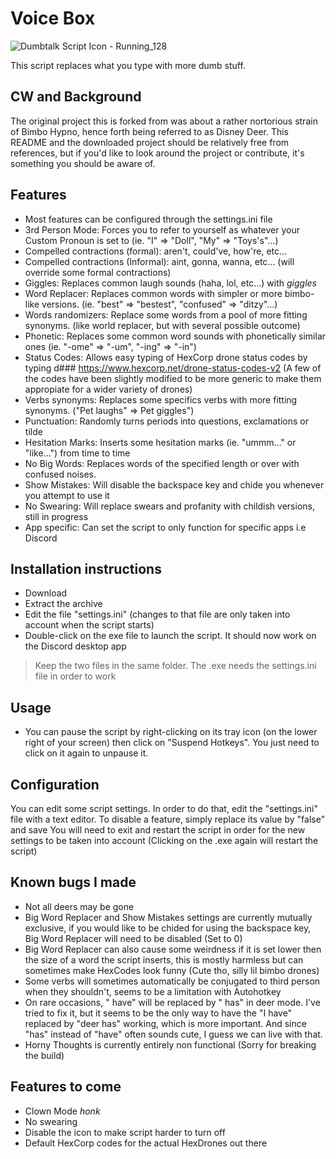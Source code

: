 # Voice Box
![Dumbtalk Script Icon - Running_128](https://user-images.githubusercontent.com/5974879/118271520-af706a80-b4c1-11eb-8d0a-18f69c791f4c.png)

This script replaces what you type with more dumb stuff.

## CW and Background
The original project this is forked from was about a rather nortorious strain of Bimbo Hypno, hence forth being referred to as Disney Deer. This README and the downloaded project should be relatively free from references, but if you'd like to look around the project or contribute, it's something you should be aware of.


## Features

- Most features can be configured through the settings.ini file
- 3rd Person Mode: Forces you to refer to yourself as whatever your Custom Pronoun is set to (ie. "I" => "Doll", "My" => "Toys's"...)
- Compelled contractions (formal): aren't, could've, how're, etc...
- Compelled contractions (Informal): aint, gonna, wanna, etc... (will override some formal contractions)
- Giggles: Replaces common laugh sounds (haha, lol, etc...) with *giggles*
- Word Replacer: Replaces common words with simpler or more bimbo-like versions. (ie. "best" => "bestest", "confused" => "ditzy"...)
- Words randomizers: Replace some words from a pool of more fitting synonyms. (like world replacer, but with several possible outcome)
- Phonetic: Replaces some common word sounds with phonetically similar ones (ie. "-ome" => "-um", "-ing" => "-in")
- Status Codes: Allows easy typing of HexCorp drone status codes by typing d### https://www.hexcorp.net/drone-status-codes-v2 (A few of the codes have been slightly modified to be more generic to make them appropiate for a wider variety of drones)
- Verbs synonyms: Replaces some specifics verbs with more fitting synonyms. ("Pet laughs" => Pet giggles")
- Punctuation: Randomly turns periods into questions, exclamations or tilde
- Hesitation Marks: Inserts some hesitation marks (ie. "ummm..." or "like...") from time to time
- No Big Words: Replaces words of the specified length or over with confused noises. 
- Show Mistakes: Will disable the backspace key and chide you whenever you attempt to use it
- No Swearing: Will replace swears and profanity with childish versions, still in progress
- App specific: Can set the script to only function for specific apps i.e Discord

## Installation instructions

- Download
- Extract the archive
- Edit the file "settings.ini" (changes to that file are only taken into account when the script starts)
- Double-click on the exe file to launch the script. It should now work on the Discord desktop app

> Keep the two files in the same folder. The .exe needs the settings.ini file in order to work

## Usage

- You can pause the script by right-clicking on its tray icon (on the lower right of your screen) then click on "Suspend Hotkeys". You just need to click on it again to unpause it.


## Configuration

You can edit some script settings. In order to do that, edit the "settings.ini" file with a text editor.
To disable a feature, simply replace its value by "false" and save
You will need to exit and restart the script in order for the new settings to be taken into account (Clicking on the .exe again will restart the script)

## Known bugs I made

- Not all deers may be gone
- Big Word Replacer and Show Mistakes settings are currently mutually exclusive, if you would like to be chided for using the backspace key, Big Word Replacer will need to be disabled (Set to 0)
- Big Word Replacer can also cause some weirdness if it is set lower then the size of a word the script inserts, this is mostly harmless but can sometimes make HexCodes look funny (Cute tho, silly lil bimbo drones) 
- Some verbs will sometimes automatically be conjugated to third person when they shouldn't, seems to be a limitation with Autohotkey
- On rare occasions, " have" will be replaced by " has" in deer mode. I've tried to fix it, but it seems to be the only way to have the "I have" replaced by "deer has" working, which is more important. And since "has" instead of "have" often sounds cute, I guess we can live with that.
- Horny Thoughts is currently entirely non functional (Sorry for breaking the build)

## Features to come
- Clown Mode *honk*
- No swearing
- Disable the icon to make script harder to turn off
- Default HexCorp codes for the actual HexDrones out there

